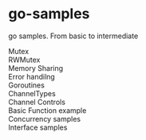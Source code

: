 # go-samples
go samples. From basic to intermediate  



Mutex    
RWMutex  
Memory Sharing  
Error handilng   
Goroutines  
ChannelTypes  
Channel Controls  
Basic Function example  
Concurrency samples  
Interface samples  
